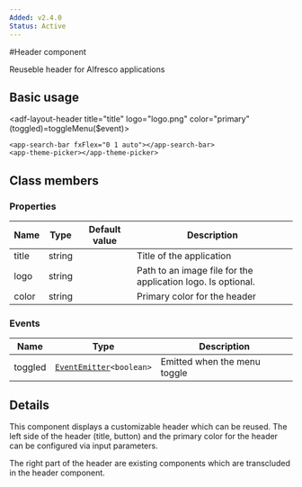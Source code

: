 ```yaml
---
Added: v2.4.0
Status: Active
---
```


#Header component 

Reuseble header for Alfresco applications

## Basic usage
<adf-layout-header 
    title="title" 
    logo="logo.png" 
    color="primary"
    (toggled)=toggleMenu($event)>

    <app-search-bar fxFlex="0 1 auto"></app-search-bar>
    <app-theme-picker></app-theme-picker>
<adf-layout>

## Class members

### Properties
| Name | Type | Default value | Description |
| -- | -- | -- | -- |
| title | string | | Title of the application
| logo | string| | Path to an image file for the application logo. Is optional.
| color | string | | Primary color for the header

### Events
| Name | Type | Description |
| -- | -- | -- |
| toggled | [`EventEmitter`](https://angular.io/api/core/EventEmitter)`<boolean>` | Emitted when the menu toggle 

## Details
This component displays a customizable header which can be reused. The left side of the header (title, button) and the primary color for the header can be configured via input parameters. 

The right part of the header are existing components which are transcluded in the header component. 
